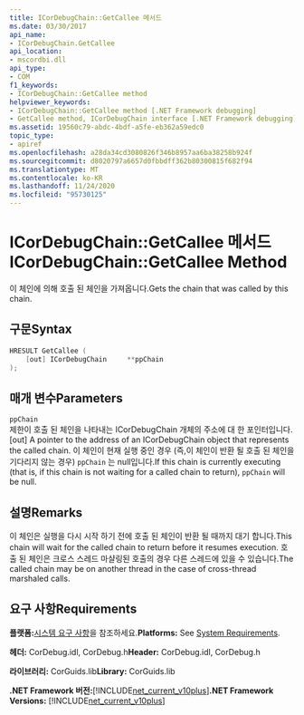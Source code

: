 ```yaml
---
title: ICorDebugChain::GetCallee 메서드
ms.date: 03/30/2017
api_name:
- ICorDebugChain.GetCallee
api_location:
- mscordbi.dll
api_type:
- COM
f1_keywords:
- ICorDebugChain::GetCallee method
helpviewer_keywords:
- ICorDebugChain::GetCallee method [.NET Framework debugging]
- GetCallee method, ICorDebugChain interface [.NET Framework debugging]
ms.assetid: 19560c79-abdc-4bdf-a5fe-eb362a59edc0
topic_type:
- apiref
ms.openlocfilehash: a28da34cd3080826f346b8957aa6ba38258b924f
ms.sourcegitcommit: d8020797a6657d0fbbdff362b80300815f682f94
ms.translationtype: MT
ms.contentlocale: ko-KR
ms.lasthandoff: 11/24/2020
ms.locfileid: "95730125"
---
```

# <a name="icordebugchaingetcallee-method"></a><span data-ttu-id="bec9e-102">ICorDebugChain::GetCallee 메서드</span><span class="sxs-lookup"><span data-stu-id="bec9e-102">ICorDebugChain::GetCallee Method</span></span>

<span data-ttu-id="bec9e-103">이 체인에 의해 호출 된 체인을 가져옵니다.</span><span class="sxs-lookup"><span data-stu-id="bec9e-103">Gets the chain that was called by this chain.</span></span>  
  
## <a name="syntax"></a><span data-ttu-id="bec9e-104">구문</span><span class="sxs-lookup"><span data-stu-id="bec9e-104">Syntax</span></span>  
  
```cpp  
HRESULT GetCallee (  
    [out] ICorDebugChain     **ppChain  
);  
```  
  
## <a name="parameters"></a><span data-ttu-id="bec9e-105">매개 변수</span><span class="sxs-lookup"><span data-stu-id="bec9e-105">Parameters</span></span>  

 `ppChain`  
 <span data-ttu-id="bec9e-106">제한이 호출 된 체인을 나타내는 ICorDebugChain 개체의 주소에 대 한 포인터입니다.</span><span class="sxs-lookup"><span data-stu-id="bec9e-106">[out] A pointer to the address of an ICorDebugChain object that represents the called chain.</span></span> <span data-ttu-id="bec9e-107">이 체인이 현재 실행 중인 경우 (즉,이 체인이 반환 될 호출 된 체인을 기다리지 않는 경우) `ppChain` 는 null입니다.</span><span class="sxs-lookup"><span data-stu-id="bec9e-107">If this chain is currently executing (that is, if this chain is not waiting for a called chain to return), `ppChain` will be null.</span></span>  
  
## <a name="remarks"></a><span data-ttu-id="bec9e-108">설명</span><span class="sxs-lookup"><span data-stu-id="bec9e-108">Remarks</span></span>  

 <span data-ttu-id="bec9e-109">이 체인은 실행을 다시 시작 하기 전에 호출 된 체인이 반환 될 때까지 대기 합니다.</span><span class="sxs-lookup"><span data-stu-id="bec9e-109">This chain will wait for the called chain to return before it resumes execution.</span></span> <span data-ttu-id="bec9e-110">호출 된 체인은 크로스 스레드 마샬링된 호출의 경우 다른 스레드에 있을 수 있습니다.</span><span class="sxs-lookup"><span data-stu-id="bec9e-110">The called chain may be on another thread in the case of cross-thread marshaled calls.</span></span>  
  
## <a name="requirements"></a><span data-ttu-id="bec9e-111">요구 사항</span><span class="sxs-lookup"><span data-stu-id="bec9e-111">Requirements</span></span>  

 <span data-ttu-id="bec9e-112">**플랫폼:**[시스템 요구 사항](../../get-started/system-requirements.md)을 참조하세요.</span><span class="sxs-lookup"><span data-stu-id="bec9e-112">**Platforms:** See [System Requirements](../../get-started/system-requirements.md).</span></span>  
  
 <span data-ttu-id="bec9e-113">**헤더:** CorDebug.idl, CorDebug.h</span><span class="sxs-lookup"><span data-stu-id="bec9e-113">**Header:** CorDebug.idl, CorDebug.h</span></span>  
  
 <span data-ttu-id="bec9e-114">**라이브러리:** CorGuids.lib</span><span class="sxs-lookup"><span data-stu-id="bec9e-114">**Library:** CorGuids.lib</span></span>  
  
 <span data-ttu-id="bec9e-115">**.NET Framework 버전:**[!INCLUDE[net_current_v10plus](../../../../includes/net-current-v10plus-md.md)]</span><span class="sxs-lookup"><span data-stu-id="bec9e-115">**.NET Framework Versions:** [!INCLUDE[net_current_v10plus](../../../../includes/net-current-v10plus-md.md)]</span></span>
